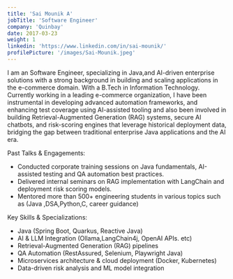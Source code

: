 ```yaml
---
title: 'Sai Mounik A'
jobTitle: 'Software Engineer'
company: 'Quinbay'
date: 2017-03-23
weight: 1
linkedin: 'https://www.linkedin.com/in/sai-mounik/'
profilePicture: '/images/Sai-Mounik.jpeg'
---
```


I am an Software Engineer, specializing in Java,and AI-driven enterprise solutions with a strong background in building and scaling applications in the e-commerce domain. With a B.Tech in Information Technology.
Currently working in a leading e-commerce organization, I have been instrumental in developing advanced automation frameworks, and enhancing test coverage using AI-assisted tooling and also been involved in building Retrieval-Augmented Generation (RAG) systems, secure AI chatbots, and risk-scoring engines that leverage historical deployment data, bridging the gap between traditional enterprise Java applications and the AI era.

Past Talks & Engagements:
- Conducted corporate training sessions on Java fundamentals, AI-assisted testing and QA automation best practices.
- Delivered internal seminars on RAG implementation with LangChain and deployment risk scoring models.
- Mentored more than 500+ engineering students in various topics such as (Java ,DSA,Python,C, career guidance)


Key Skills & Specializations:
- Java (Spring Boot, Quarkus, Reactive Java)
- AI & LLM Integration (Ollama,LangChain4j, OpenAI APIs. etc)
- Retrieval-Augmented Generation (RAG) pipelines
- QA Automation (RestAssured, Selenium, Playwright Java)
- Microservices architecture & cloud deployment (Docker, Kubernetes)
- Data-driven risk analysis and ML model integration

